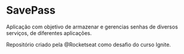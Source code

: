 # **SavePass**

Aplicação com objetivo de armazenar e gerencias senhas de diversos serviços, de diferentes aplicações.

Repositório criado pela @Rocketseat como desafio do curso Ignite.